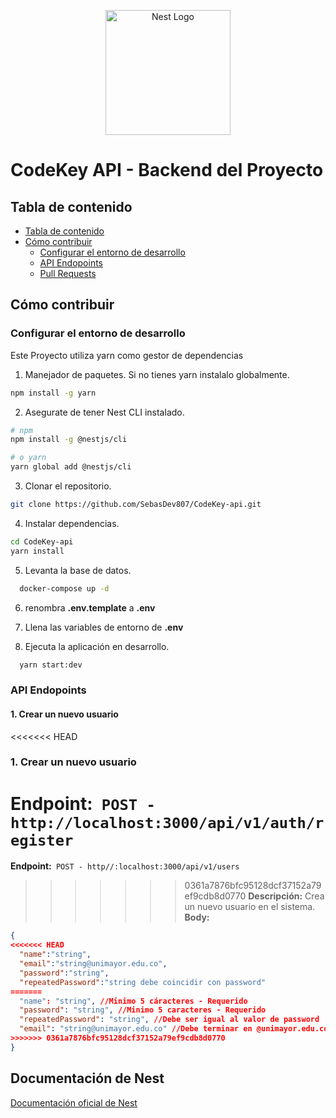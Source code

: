 <p align="center">
  <a href="http://nestjs.com/" target="blank"><img src="https://nestjs.com/img/logo-small.svg" width="200" alt="Nest Logo" /></a>
</p>

# CodeKey API - Backend del Proyecto

## Tabla de contenido

- [Tabla de contenido](#tabla-de-contenido)
- [Cómo contribuir](#cómo-contribuir)
  <!-- - [Contributor Behavior](#contributor-behavior) -->
  - [Configurar el entorno de desarrollo](#configurar-el-entorno-de-desarrollo)
  - [API Endopoints](#api-endopoints)
  - [Pull Requests](#pull-requests)
  <!-- - [License](#license) -->

## Cómo contribuir

### Configurar el entorno de desarrollo

Este Proyecto utiliza yarn como gestor de dependencias

1. Manejador de paquetes. Si no tienes yarn instalalo globalmente.

```bash
npm install -g yarn
```

2. Asegurate de tener Nest CLI instalado.

```bash
# npm
npm install -g @nestjs/cli

# o yarn
yarn global add @nestjs/cli
```

3. Clonar el repositorio.

```bash
git clone https://github.com/SebasDev807/CodeKey-api.git
```

4. Instalar dependencias.

```bash
cd CodeKey-api
yarn install
```

5. Levanta la base de datos.

```bash
  docker-compose up -d
```

6. renombra **.env.template** a **.env**

7. Llena las variables de entorno de **.env**

8. Ejecuta la aplicación en desarrollo.

```bash
  yarn start:dev
```

### API Endopoints

#### 1. Crear un nuevo usuario

<<<<<<< HEAD
### 1. Crear un nuevo usuario
**Endpoint:**` POST - http://localhost:3000/api/v1/auth/register`  
=======
**Endpoint:**` POST - http//:localhost:3000/api/v1/users`  
>>>>>>> 0361a7876bfc95128dcf37152a79ef9cdb8d0770
**Descripción:** Crea un nuevo usuario en el sistema.  
**Body:**

```json
{
<<<<<<< HEAD
  "name":"string", 
  "email":"string@unimayor.edu.co", 
  "password":"string", 
  "repeatedPassword":"string debe coincidir con password"
=======
  "name": "string", //Minimo 5 cáracteres - Requerido
  "password": "string", //Minimo 5 caracteres - Requerido
  "repeatedPassword": "string", //Debe ser igual al valor de password
  "email": "string@unimayor.edu.co" //Debe terminar en @unimayor.edu.co
>>>>>>> 0361a7876bfc95128dcf37152a79ef9cdb8d0770
}
```

## Documentación de Nest

[Documentación oficial de Nest](https://nestjs.com/)
